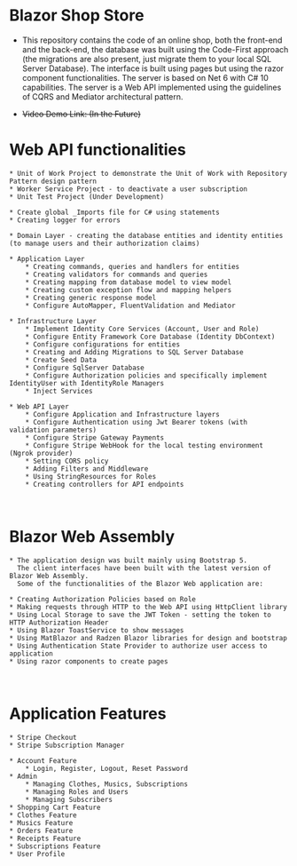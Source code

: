 # Blazor Shop Store

* This repository contains the code of an online shop, both the front-end and the back-end, the database was built using the Code-First approach (the migrations are also present, just migrate them to your local SQL Server Database). The interface is built using pages but using the razor component functionalities. The server is based on Net 6 with C# 10 capabilities. The server is a Web API implemented using the guidelines of CQRS and Mediator architectural pattern.

* <strike>Video Demo Link: (In the Future)</strike>

# Web API functionalities
	* Unit of Work Project to demonstrate the Unit of Work with Repository Pattern design pattern
	* Worker Service Project - to deactivate a user subscription
	* Unit Test Project (Under Development)

	* Create global _Imports file for C# using statements
	* Creating logger for errors

	* Domain Layer - creating the database entities and identity entities (to manage users and their authorization claims)

	* Application Layer
		* Creating commands, queries and handlers for entities
		* Creating validators for commands and queries
		* Creating mapping from database model to view model
		* Creating custom exception flow and mapping helpers
		* Creating generic response model
		* Configure AutoMapper, FluentValidation and Mediator

	* Infrastructure Layer
		* Implement Identity Core Services (Account, User and Role)
		* Configure Entity Framework Core Database (Identity DbContext)
		* Configure configurations for entities
		* Creating and Adding Migrations to SQL Server Database
		* Create Seed Data
		* Configure SqlServer Database
		* Configure Authorization policies and specifically implement IdentityUser with IdentityRole Managers
		* Inject Services

	* Web API Layer
		* Configure Application and Infrastructure layers
		* Configure Authentication using Jwt Bearer tokens (with validation parameters)
		* Configure Stripe Gateway Payments
		* Configure Stripe WebHook for the local testing environment (Ngrok provider)
		* Setting CORS policy
		* Adding Filters and Middleware
		* Using StringResources for Roles
		* Creating controllers for API endpoints
<br/>

# Blazor Web Assembly
	* The application design was built mainly using Bootstrap 5.
	  The client interfaces have been built with the latest version of Blazor Web Assembly.
	  Some of the functionalities of the Blazor Web application are:

	* Creating Authorization Policies based on Role
	* Making requests through HTTP to the Web API using HttpClient library
	* Using Local Storage to save the JWT Token - setting the token to HTTP Authorization Header
	* Using Blazor ToastService to show messages
	* Using MatBlazor and Radzen Blazor libraries for design and bootstrap
	* Using Authentication State Provider to authorize user access to application
	* Using razor components to create pages
<br/>

# Application Features

	* Stripe Checkout
	* Stripe Subscription Manager

	* Account Feature
		* Login, Register, Logout, Reset Password
	* Admin
		* Managing Clothes, Musics, Subscriptions
		* Managing Roles and Users
		* Managing Subscribers
	* Shopping Cart Feature
	* Clothes Feature
	* Musics Feature
	* Orders Feature
	* Receipts Feature
	* Subscriptions Feature
	* User Profile
